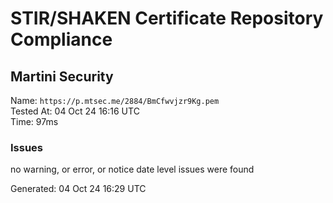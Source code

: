 # STIR/SHAKEN Certificate Repository Compliance

## Martini Security

Name: `https://p.mtsec.me/2884/BmCfwvjzr9Kg.pem`\
Tested At: 04 Oct 24 16:16 UTC\
Time: 97ms

### Issues

no warning, or error, or notice date level issues were found

Generated: 04 Oct 24 16:29 UTC